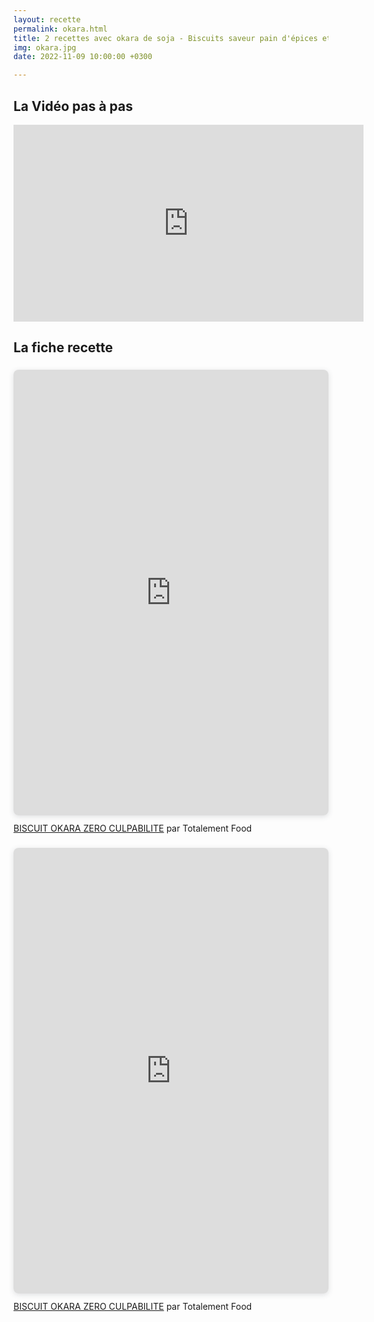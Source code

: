 ```yaml
---
layout: recette
permalink: okara.html
title: 2 recettes avec okara de soja - Biscuits saveur pain d'épices et Kinako (farine de soja torréfiée)
img: okara.jpg
date: 2022-11-09 10:00:00 +0300

---
```


## La Vidéo pas à pas

<iframe width="560" height="315" src="https://www.youtube.com/embed/rIiP825ohiY" title="YouTube video player" frameborder="0" allow="accelerometer; autoplay; clipboard-write; encrypted-media; gyroscope; picture-in-picture" allowfullscreen></iframe>

## La fiche recette

<div style="position: relative; width: 100%; height: 0; padding-top: 141.4286%;
 padding-bottom: 0; box-shadow: 0 2px 8px 0 rgba(63,69,81,0.16); margin-top: 1.6em; margin-bottom: 0.9em; overflow: hidden;
 border-radius: 8px; will-change: transform;">
  <iframe loading="lazy" style="position: absolute; width: 100%; height: 100%; top: 0; left: 0; border: none; padding: 0;margin: 0;"
    src="https:&#x2F;&#x2F;www.canva.com&#x2F;design&#x2F;DAFPE2caU6E&#x2F;view?embed" allowfullscreen="allowfullscreen" allow="fullscreen">
  </iframe>
</div>
<a href="https:&#x2F;&#x2F;www.canva.com&#x2F;design&#x2F;DAFPE2caU6E&#x2F;view?utm_content=DAFPE2caU6E&amp;utm_campaign=designshare&amp;utm_medium=embeds&amp;utm_source=link" target="_blank" rel="noopener">BISCUIT OKARA ZERO CULPABILITE</a> par Totalement Food

<div style="position: relative; width: 100%; height: 0; padding-top: 141.4286%;
 padding-bottom: 0; box-shadow: 0 2px 8px 0 rgba(63,69,81,0.16); margin-top: 1.6em; margin-bottom: 0.9em; overflow: hidden;
 border-radius: 8px; will-change: transform;">
  <iframe loading="lazy" style="position: absolute; width: 100%; height: 100%; top: 0; left: 0; border: none; padding: 0;margin: 0;"
    src="https:&#x2F;&#x2F;www.canva.com&#x2F;design&#x2F;DAFPE2caU6E&#x2F;view?embed" allowfullscreen="allowfullscreen" allow="fullscreen">
  </iframe>
</div>
<a href="https:&#x2F;&#x2F;www.canva.com&#x2F;design&#x2F;DAFPE2caU6E&#x2F;view?utm_content=DAFPE2caU6E&amp;utm_campaign=designshare&amp;utm_medium=embeds&amp;utm_source=link" target="_blank" rel="noopener">BISCUIT OKARA ZERO CULPABILITE</a> par Totalement Food